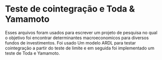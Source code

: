 # Teste de cointegração e Toda & Yamamoto
Esses arquivos foram usados para escrever um projeto de pesquisa no qual o objetivo foi encontrar determinantes macroeconomicos para diversos fundos de investimentos. Foi usado Um modelo ARDL para testar cointegração a partir do teste de limite e em seguida foi implementado um teste de Toda e Yamamoto.
